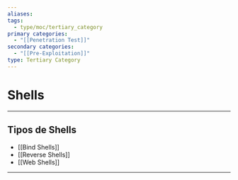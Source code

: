 ```yaml
---
aliases:
tags:
  - type/moc/tertiary_category
primary categories:
  - "[[Penetration Test]]"
secondary categories:
  - "[[Pre-Exploitation]]"
type: Tertiary Category
---
```

# Shells

***

## Tipos de Shells 

- [[Bind Shells]]
- [[Reverse Shells]]
- [[Web Shells]]



***
